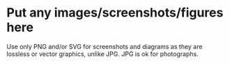 # Put any images/screenshots/figures here

Use only PNG and/or SVG for screenshots and diagrams as they are lossless or vector graphics, unlike JPG. JPG is ok for photographs.
